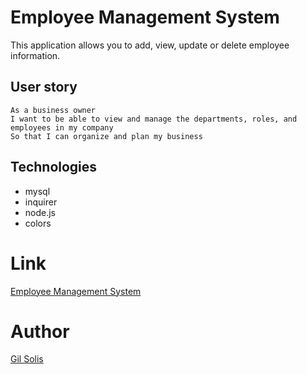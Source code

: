 # Employee Management System
This application allows you to add, view, update or delete employee information.  

## User story
```
As a business owner
I want to be able to view and manage the departments, roles, and employees in my company
So that I can organize and plan my business
```
## Technologies
* mysql
* inquirer
* node.js
* colors

# Link
[Employee Management System](https://github.com/GilSolis/MySQL_Employee_Tracker)

# Author
[Gil Solis](https://github.com/GilSolis)


